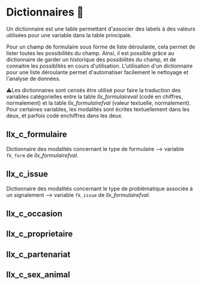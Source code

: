 # Dictionnaires :notebook_with_decorative_cover:

<p style="text-align:justify;">
Un dictionnaire est une table permettant d'associer des labels à des valeurs utilisées pour une variable dans la table principale.

Pour un champ de formulaire sous forme de liste déroulante, cela permet de lister toutes les possibilités du champ. 
Ainsi, il est possible grâce au dictionnaire de garder un historique des possibilités du champ, et de connaitre les possiblités en cours d'utilisation.
L'utilisation d'un dictionnaire pour une liste déroulante permet d'automatiser facilement le nettoyage et l'analyse de données. 

⚠️Les dictionnaires sont censés être utilisé pour faire la traduction des variables catégorielles entre la table <i>llx_formulaireval</i> (codé en chiffres, normalement) et la table <i>llx_formulairefval</i> (valeur textuelle, normalement). Pour certaines variables, les modalités sont écrites textuellement dans les deux, et parfois codé enchiffres dans les deux.  
</p>

## llx_c_formulaire

Dictionnaire des modalités concernant le type de formulaire --> variable ```fk_form``` de *llx_formulairefval*.

## llx_c_issue

Dictionnaire des modalités concernant le type de problématique associée à un signalement --> variable ```fk_issue``` de *llx_formulairefval*.

## llx_c_occasion

## llx_c_proprietaire

## llx_c_partenariat

## llx_c_sex_animal

